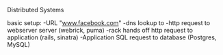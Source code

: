 Distributed Systems

basic setup:
    -URL "www.facebook.com"
    -dns lookup to 
    -http request to webserver server (webrick, puma)
        -rack hands off http request to application (rails, sinatra)
    -Application SQL request to database (Postgres, MySQL)
